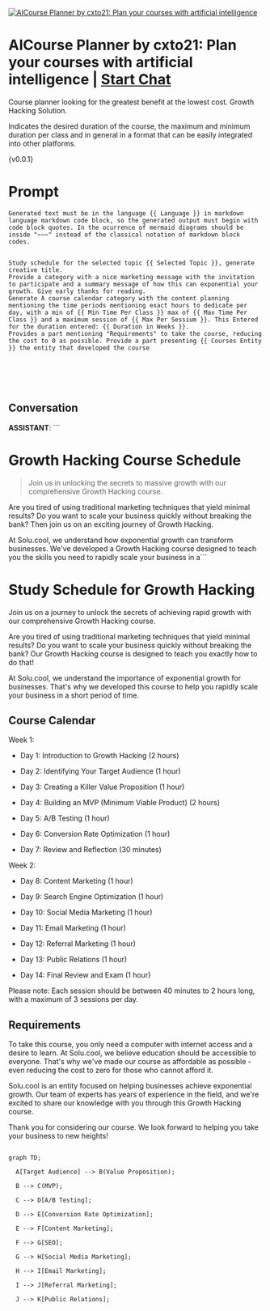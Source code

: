 
[![AICourse Planner by cxto21: Plan your courses with artificial intelligence](https://flow-prompt-covers.s3.us-west-1.amazonaws.com/icon/cute/cute_4.png)](https://gptcall.net/chat.html?data=%7B%22contact%22%3A%7B%22id%22%3A%22H98JCMkFDCZRtfBAH41Vm%22%2C%22flow%22%3Atrue%7D%7D)
# AICourse Planner by cxto21: Plan your courses with artificial intelligence | [Start Chat](https://gptcall.net/chat.html?data=%7B%22contact%22%3A%7B%22id%22%3A%22H98JCMkFDCZRtfBAH41Vm%22%2C%22flow%22%3Atrue%7D%7D)
Course planner looking for the greatest benefit at the lowest cost. Growth Hacking Solution.

Indicates the desired duration of the course, the maximum and minimum duration per class and in general in a format that can be easily integrated into other platforms.



{v0.0.1}

# Prompt

```
Generated text must be in the language {{ Language }} in markdown language markdown code block, so the generated output must begin with code block quotes. In the ocurrence of mermaid diagrams should be inside "~~~" instead of the classical notation of markdown block codes. 


Study schedule for the selected topic {{ Selected Topic }}, generate creative title.
Provide a category with a nice marketing message with the invitation to participate and a summary message of how this can exponential your growth. Give early thanks for reading.
Generate A course calendar category with the content planning mentioning the time periods mentioning exact hours to dedicate per day, with a min of {{ Min Time Per Class }} max of {{ Max Time Per Class }} and a maximum session of {{ Max Per Sessium }}. This Entered for the duration entered: {{ Duration in Weeks }}.
Provides a part mentioning "Requirements" to take the course, reducing the cost to 0 as possible. Provide a part presenting {{ Courses Entity }} the entity that developed the course






```

## Conversation

**ASSISTANT**: ```

# Growth Hacking Course Schedule



> Join us in unlocking the secrets to massive growth with our comprehensive Growth Hacking course.



Are you tired of using traditional marketing techniques that yield minimal results? Do you want to scale your business quickly without breaking the bank? Then join us on an exciting journey of Growth Hacking.



At Solu.cool, we understand how exponential growth can transform businesses. We've developed a Growth Hacking course designed to teach you the skills you need to rapidly scale your business in a```

# Study Schedule for Growth Hacking



Join us on a journey to unlock the secrets of achieving rapid growth with our comprehensive Growth Hacking course.



Are you tired of using traditional marketing techniques that yield minimal results? Do you want to scale your business quickly without breaking the bank? Our Growth Hacking course is designed to teach you exactly how to do that!



At Solu.cool, we understand the importance of exponential growth for businesses. That's why we developed this course to help you rapidly scale your business in a short period of time.



## Course Calendar



Week 1:

- Day 1: Introduction to Growth Hacking (2 hours)

- Day 2: Identifying Your Target Audience (1 hour)

- Day 3: Creating a Killer Value Proposition (1 hour)

- Day 4: Building an MVP (Minimum Viable Product) (2 hours)

- Day 5: A/B Testing (1 hour)

- Day 6: Conversion Rate Optimization (1 hour)

- Day 7: Review and Reflection (30 minutes)



Week 2:

- Day 8: Content Marketing (1 hour)

- Day 9: Search Engine Optimization (1 hour)

- Day 10: Social Media Marketing (1 hour)

- Day 11: Email Marketing (1 hour)

- Day 12: Referral Marketing (1 hour)

- Day 13: Public Relations (1 hour)

- Day 14: Final Review and Exam (1 hour)



Please note: Each session should be between 40 minutes to 2 hours long, with a maximum of 3 sessions per day.



## Requirements



To take this course, you only need a computer with internet access and a desire to learn. At Solu.cool, we believe education should be accessible to everyone. That's why we've made our course as affordable as possible - even reducing the cost to zero for those who cannot afford it.



Solu.cool is an entity focused on helping businesses achieve exponential growth. Our team of experts has years of experience in the field, and we're excited to share our knowledge with you through this Growth Hacking course.



Thank you for considering our course. We look forward to helping you take your business to new heights!



~~~mermaid

graph TD;

  A[Target Audience] --> B(Value Proposition);

  B --> C(MVP);

  C --> D[A/B Testing];

  D --> E[Conversion Rate Optimization];

  E --> F[Content Marketing];

  F --> G[SEO];

  G --> H[Social Media Marketing];

  H --> I[Email Marketing];

  I --> J[Referral Marketing];

  J --> K[Public Relations];

~~~

```


